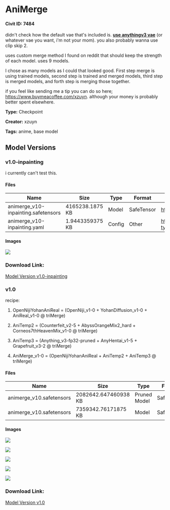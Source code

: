# AniMerge

#### Civit ID: 7484

<p>didn't check how the default vae that's included is. <a target="_blank" rel="ugc" href="https://huggingface.co/AdamOswald1/Anything-Preservation/tree/main/vae"><strong>use anythingv3 vae</strong></a> (or whatever vae you want, i'm not your mom). you also probably wanna use clip skip 2.</p><p></p><p>uses custom merge method I found on reddit that should keep the strength of each model. uses 9 models.</p><p></p><p>I chose as many models as I could that looked good. First step merge is using trained models, second step is trained and merged models, third step is merged models, and forth step is merging those together.</p><p></p><p>if you feel like sending me a tip you can do so here; <a target="_blank" rel="ugc" href="https://www.buymeacoffee.com/xzuyn">https://www.buymeacoffee.com/xzuyn</a>. although your money is probably better spent elsewhere.</p>

**Type:** Checkpoint

**Creator:** xzuyn

**Tags:** anime, base model

## Model Versions

### v1.0-inpainting

<p>i currently can't test this.</p>

#### Files

| Name | Size | Type | Format | Download Url | AutoV1 | AutoV2 | SHA256 | CRC32 | BLAKE3 |
| --- | --- | --- | --- | --- | --- | --- | --- | --- | --- |
| animerge_v10-inpainting.safetensors | 4165238.1875 KB | Model | SafeTensor | https://civitai.com/api/download/models/9318 | DA331EB2 | AE290BBF2F | AE290BBF2F7837FAF12D9962C16B9371C05E5E18D7F88E07512C956C7947BE2B | 6C45A479 | F23FBF49BEE4447023BEFCA20479955E1BD3E432E6DDBE23AD091D0F9429402A |
| animerge_v10-inpainting.yaml | 1.9443359375 KB | Config | Other | https://civitai.com/api/download/models/9318?type=Config&format=Other | - | BAF37F7D66 | BAF37F7D667DF422EB370712ED98EB2C590499752AE454568D72B293549253D7 | 8AB95C49 | 320EBB358255A4FD90973E48141943B26F888E322F35FA62C3C93D311A32A83A |

#### Images

<p><img src="https://image.civitai.com/xG1nkqKTMzGDvpLrqFT7WA/48cf02e6-2035-4d86-116a-c288e01b2800/width=450/89407.jpeg" /></p>

### Download Link:

[Model Version v1.0-inpainting](https://civitai.com/api/download/models/9318)

### v1.0

<p>recipe:</p><ol><li><p>OpenNijiYohanAniReal = (OpenNiji_v1-0 + YohanDiffusion_v1-0 + AniReal_v1-0 @ triMerge)</p></li><li><p>AniTemp2 = (Counterfeit_v2-5 + AbyssOrangeMix2_hard + Corneos7thHeavenMix_v1-0 @ triMerge)</p></li><li><p>AniTemp3 = (Anything_v3-fp32-pruned + AnyHentai_v1-5 + Grapefruit_v3-2 @ triMerge)</p></li><li><p>AniMerge_v1-0 = (OpenNijiYohanAniReal + AniTemp2 + AniTemp3 @ triMerge)</p></li></ol>

#### Files

| Name | Size | Type | Format | Download Url | AutoV1 | AutoV2 | SHA256 | CRC32 | BLAKE3 |
| --- | --- | --- | --- | --- | --- | --- | --- | --- | --- |
| animerge_v10.safetensors | 2082642.647460938 KB | Pruned Model | SafeTensor | https://civitai.com/api/download/models/8792?type=Pruned%20Model&format=SafeTensor&size=pruned&fp=fp16 | DD5017CE | D9CAABAE00 | D9CAABAE000D5AA25307D7DE08B77DF0C93D0F782D2F397FF16A567237C4C88A | 02DE6A79 | 9489F7DA94361BF0987F465F88E21B63B4A2603D05986ED27F2C36319174B25F |
| animerge_v10.safetensors | 7359342.76171875 KB | Model | SafeTensor | https://civitai.com/api/download/models/8792 | 9D8B9FD6 | 9ED0845D54 | 9ED0845D54CAD8CDFF22D021AC7A8B0F3610D2B592BA1FB9692DF4F2A7EB9B18 | AD99E886 | 88EA7BD88F9276E854F57337C473A35F980FC5F608190C47E8397AAA18929DF1 |

#### Images

<p><img src="https://image.civitai.com/xG1nkqKTMzGDvpLrqFT7WA/edd1bfab-b65e-44d1-fa21-c6d5ff4cbd00/width=450/122901.jpeg" /></p>

<p><img src="https://image.civitai.com/xG1nkqKTMzGDvpLrqFT7WA/f5b9df3b-2cec-4255-498e-175a81eb5400/width=450/122756.jpeg" /></p>

<p><img src="https://image.civitai.com/xG1nkqKTMzGDvpLrqFT7WA/fa9d53fe-512b-48c3-9032-7804ee086c00/width=450/84287.jpeg" /></p>

<p><img src="https://image.civitai.com/xG1nkqKTMzGDvpLrqFT7WA/6277bfbf-4757-4099-d4f3-8bde9addc800/width=450/84286.jpeg" /></p>

<p><img src="https://image.civitai.com/xG1nkqKTMzGDvpLrqFT7WA/1c2c5331-80fe-41c7-e188-847373d04400/width=450/84285.jpeg" /></p>

### Download Link:

[Model Version v1.0](https://civitai.com/api/download/models/8792)

